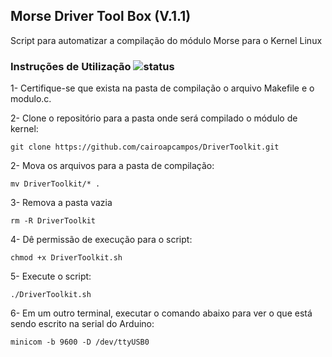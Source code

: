 ## Morse Driver Tool Box (V.1.1)

Script para automatizar a compilação do módulo Morse para o Kernel Linux

### Instruções de Utilização ![status](https://img.shields.io/readthedocs/pip.svg)

1- Certifique-se que exista na pasta de compilação o arquivo Makefile e o modulo.c.

2- Clone o repositório para a pasta onde será compilado o módulo de kernel:

`git clone https://github.com/cairoapcampos/DriverToolkit.git`

2- Mova os arquivos para a pasta de compilação:

`mv DriverToolkit/* .`

3- Remova a pasta vazia

`rm -R DriverToolkit`

4- Dê permissão de execução para o script:

`chmod +x DriverToolkit.sh`

5- Execute o script:

`./DriverToolkit.sh`

6- Em um outro terminal, executar o comando abaixo para ver o que está sendo escrito na serial do Arduino:


`minicom -b 9600 -D /dev/ttyUSB0`
